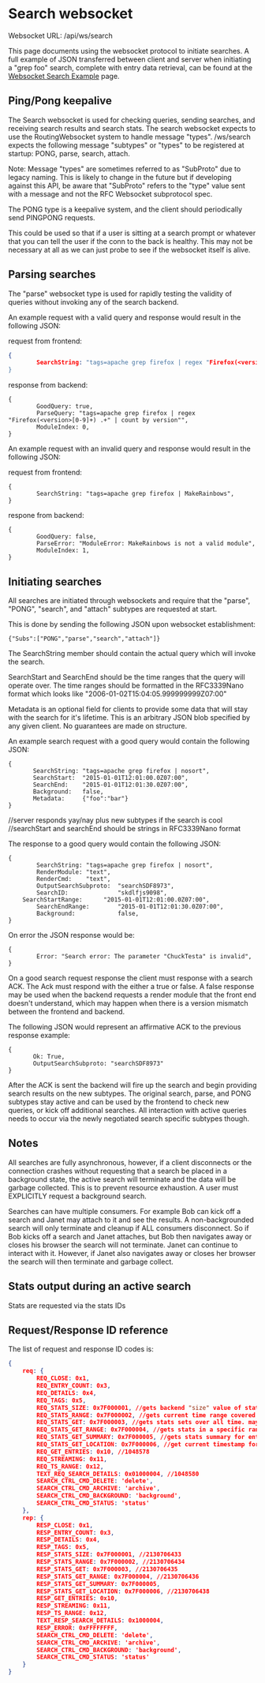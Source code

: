 # Search websocket

Websocket URL: /api/ws/search

This page documents using the websocket protocol to initiate searches. A full example of JSON transferred between client and server when initiating a "grep foo" search, complete with entry data retrieval, can be found at the [Websocket Search Example](websocket-search-example.md) page.

## Ping/Pong keepalive

The Search websocket is used for checking queries, sending searches, and receiving search results and search stats.  The search websocket expects to use the RoutingWebsocket system to handle message "types".  /ws/search expects the following message "subtypes" or "types" to be registered at startup: PONG, parse, search, attach.

Note: Message "types" are sometimes referred to as "SubProto" due to legacy naming. This is likely to change in the future but if developing against this API, be aware that "SubProto" refers to the "type" value sent with a message and not the RFC Websocket subprotocol spec.

The PONG type is a keepalive system, and the client should periodically send PINGPONG requests.

This could be used so that if a user is sitting at a search prompt or whatever that you can tell the user if the conn to the back is healthy. This may not be necessary at all as we can just probe to see if the websocket itself is alive.

## Parsing searches

The "parse" websocket type is used for rapidly testing the validity of queries without invoking any of the search backend.

An example request with a valid query and response would result in the following JSON:

request from frontend:
```json
{
        SearchString: "tags=apache grep firefox | regex "Firefox(<version>[0-9]+) .+" | count by version""
}
```

response from backend:
```
{
        GoodQuery: true,
        ParseQuery: "tags=apache grep firefox | regex "Firefox(<version>[0-9]+) .+" | count by version"",
        ModuleIndex: 0,
}
```

An example request with an invalid query and response would result in the following JSON:

request from frontend:
```
{
        SearchString: "tags=apache grep firefox | MakeRainbows",
}
```

respone from backend:
```
{
        GoodQuery: false,
        ParseError: "ModuleError: MakeRainbows is not a valid module",
        ModuleIndex: 1,
}
```

## Initiating searches
All searches are initiated through websockets and require that the "parse", "PONG", "search", and "attach" subtypes are requested at start.  

This is done by sending the following JSON upon websocket establishment:
```
{"Subs":["PONG","parse","search","attach"]}
```


The SearchString member should contain the actual query which will invoke the search.

SearchStart and SearchEnd should be the time ranges that the query will operate over.  The time ranges should be formatted in the RFC3339Nano format which looks like "2006-01-02T15:04:05.999999999Z07:00"

Metadata is an optional field for clients to provide some data that will stay with the search for it's lifetime. This is an arbitrary JSON blob specified by any given client. No guarantees are made on structure.

An example search request with a good query would contain the following JSON:
```
{
       SearchString: "tags=apache grep firefox | nosort",
       SearchStart:  "2015-01-01T12:01:00.0Z07:00",
       SearchEnd:    "2015-01-01T12:01:30.0Z07:00",
       Background:   false,
       Metadata:     {"foo":"bar"}
}
```

//server responds yay/nay plus new subtypes if the search is cool
//searchStart and searchEnd should be strings in RFC3339Nano format

The response to a good query would contain the following JSON:
```
{
        SearchString: "tags=apache grep firefox | nosort",
        RenderModule: "text",
        RenderCmd:    "text",
        OutputSearchSubproto:  "searchSDF8973",
        SearchID:              "skdlfjs9098",
	SearchStartRange:      "2015-01-01T12:01:00.0Z07:00",
        SearchEndRange:        "2015-01-01T12:01:30.0Z07:00",
        Background:            false,
}
```

On error the JSON response would be:
```
{
        Error: "Search error: The parameter "ChuckTesta" is invalid",
}
```

On a good search request response the client must response with a search ACK. The Ack must respond with the either a true or false.  A false response may be used when the backend requests a render module that the front end doesn't understand, which may happen when there is a version mismatch between the frontend and backend.

The following JSON would represent an affirmative ACK to the previous response example:
```
{
       Ok: True,
       OutputSearchSubproto: "searchSDF8973"
}
```

After the ACK is sent the backend will fire up the search and begin providing search results on the new subtypes.  The original search, parse, and PONG subtypes stay active and can be used by the frontend to check new queries, or kick off additional searches.  All interaction with active queries needs to occur via the newly negotiated search specific subtypes though.

## Notes
All searches are fully asynchronous, however, if a client disconnects or the connection crashes without requesting that a search be placed in a background state, the active search will terminate and the data will be garbage collected.  This is to prevent resource exhaustion.  A user must EXPLICITLY request a background search.

Searches can have multiple consumers.  For example Bob can kick off a search and Janet may attach to it and see the results.  A non-backgrounded search will only terminate and cleanup if ALL consumers disconnect.  So if Bob kicks off a search and Janet attaches, but Bob then navigates away or closes his browser the search will not terminate.  Janet can continue to interact with it.  However, if Janet also navigates away or closes her browser the search will then terminate and garbage collect.

## Stats output during an active search

Stats are requested via the stats IDs

## Request/Response ID reference

The list of request and response ID codes is:
```json
{
    req: {
        REQ_CLOSE: 0x1,
        REQ_ENTRY_COUNT: 0x3,
        REQ_DETAILS: 0x4,
        REQ_TAGS: 0x5,
        REQ_STATS_SIZE: 0x7F000001, //gets backend "size" value of stats chunks. never used
        REQ_STATS_RANGE: 0x7F000002, //gets current time range covered by stats. rarely used
        REQ_STATS_GET: 0x7F000003, //gets stats sets over all time. may be used initially
        REQ_STATS_GET_RANGE: 0x7F000004, //gets stats in a specific range
        REQ_STATS_GET_SUMMARY: 0x7F000005, //gets stats summary for entire results
        REQ_STATS_GET_LOCATION: 0x7F000006, //get current timestamp for search progress
        REQ_GET_ENTRIES: 0x10, //1048578
        REQ_STREAMING: 0x11,
        REQ_TS_RANGE: 0x12,
        TEXT_REQ_SEARCH_DETAILS: 0x01000004, //1048580
        SEARCH_CTRL_CMD_DELETE: 'delete',
        SEARCH_CTRL_CMD_ARCHIVE: 'archive',
        SEARCH_CTRL_CMD_BACKGROUND: 'background',
        SEARCH_CTRL_CMD_STATUS: 'status'
    },
    rep: {
        RESP_CLOSE: 0x1,
        RESP_ENTRY_COUNT: 0x3,
        RESP_DETAILS: 0x4,
        RESP_TAGS: 0x5,
        RESP_STATS_SIZE: 0x7F000001, //2130706433
        RESP_STATS_RANGE: 0x7F000002, //2130706434
        RESP_STATS_GET: 0x7F000003, //2130706435
        RESP_STATS_GET_RANGE: 0x7F000004, //2130706436
        RESP_STATS_GET_SUMMARY: 0x7F000005,
        RESP_STATS_GET_LOCATION: 0x7F000006, //2130706438
        RESP_GET_ENTRIES: 0x10,
        RESP_STREAMING: 0x11,
        RESP_TS_RANGE: 0x12,
        TEXT_RESP_SEARCH_DETAILS: 0x1000004,
        RESP_ERROR: 0xFFFFFFFF,
        SEARCH_CTRL_CMD_DELETE: 'delete',
        SEARCH_CTRL_CMD_ARCHIVE: 'archive',
        SEARCH_CTRL_CMD_BACKGROUND: 'background',
        SEARCH_CTRL_CMD_STATUS: 'status'
    }
}
```
